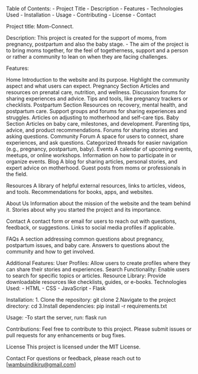 
Table of Contents:
        - Project Title
        - Description
        - Features
        - Technologies Used
        - Installation
        - Usage
        - Contributing
        - License
        - Contact

Project title: Mom-Connect.

Description: This project is created for the support of moms, from pregnancy, postpartum and also the baby stage.
            - The aim of the project is to bring moms together, for the feel of togetherness, support and a person or rather a community to lean on when they are facing challenges.

Features: 

Home
    Introduction to the website and its purpose.
    Highlight the community aspect and what users can expect.
Pregnancy Section
    Articles and resources on prenatal care, nutrition, and wellness.
    Discussion forums for sharing experiences and advice.
    Tips and tools, like pregnancy trackers or checklists.
Postpartum Section
    Resources on recovery, mental health, and postpartum care.
    Support groups and forums for sharing experiences and struggles.
    Articles on adjusting to motherhood and self-care tips.
Baby Section
    Articles on baby care, milestones, and development.
    Parenting tips, advice, and product recommendations.
    Forums for sharing stories and asking questions.
Community Forum
    A space for users to connect, share experiences, and ask questions.
    Categorized threads for easier navigation (e.g., pregnancy, postpartum, baby).
Events
    A calendar of upcoming events, meetups, or online workshops.
    Information on how to participate in or organize events.
Blog
    A blog for sharing articles, personal stories, and expert advice on motherhood.
    Guest posts from moms or professionals in the field.

Resources
    A library of helpful external resources, links to articles, videos, and tools.
    Recommendations for books, apps, and websites.

About Us
    Information about the mission of the website and the team behind it.
    Stories about why you started the project and its importance.

Contact
    A contact form or email for users to reach out with questions, feedback, or suggestions.
    Links to social media profiles if applicable.

FAQs
    A section addressing common questions about pregnancy, postpartum issues, and baby care.
    Answers to questions about the community and how to get involved.

Additional Features:
    User Profiles: Allow users to create profiles where they can share their stories and experiences.
    Search Functionality: Enable users to search for specific topics or articles.
    Resource Library: Provide downloadable resources like checklists, guides, or e-books.
Technologies Used:
        - HTML
        - CSS
        - JavaScript
        - Flask

Installation:
        1. Clone the repository:
   git clone <repository-url>
        2.Navigate to the project directory:
            cd <project-directory>
        3.Install dependencies:
            pip install -r requirements.txt

Usage:
       -To start the server, run:
            flask run

Contributions:
        Feel free to contribute to this project. Please submit issues or pull requests for any enhancements or bug fixes.

License
    This project is licensed under the MIT License.

Contact
For questions or feedback, please reach out to [wambuindikiru@gmail.com]
